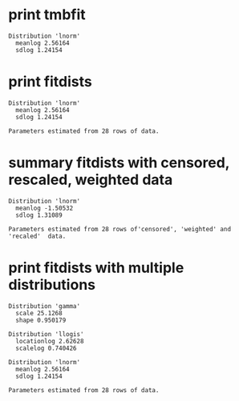 # print tmbfit

    Distribution 'lnorm'
      meanlog 2.56164
      sdlog 1.24154
    

# print fitdists

    Distribution 'lnorm'
      meanlog 2.56164
      sdlog 1.24154
    
    Parameters estimated from 28 rows of data.

# summary fitdists with censored, rescaled, weighted data

    Distribution 'lnorm'
      meanlog -1.50532
      sdlog 1.31089
    
    Parameters estimated from 28 rows of'censored', 'weighted' and 'recaled'  data.

# print fitdists with multiple distributions

    Distribution 'gamma'
      scale 25.1268
      shape 0.950179
    
    Distribution 'llogis'
      locationlog 2.62628
      scalelog 0.740426
    
    Distribution 'lnorm'
      meanlog 2.56164
      sdlog 1.24154
    
    Parameters estimated from 28 rows of data.

